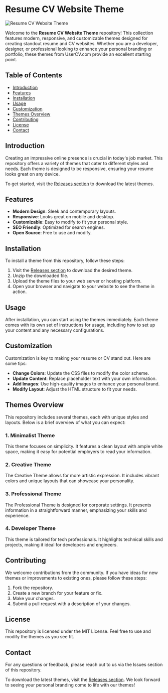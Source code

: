 # Resume CV Website Theme

![Resume CV Website Theme](https://img.shields.io/badge/Download-Releases-blue?style=flat-square&logo=github)

Welcome to the **Resume CV Website Theme** repository! This collection features modern, responsive, and customizable themes designed for creating standout resume and CV websites. Whether you are a developer, designer, or professional looking to enhance your personal branding or portfolio, these themes from UserCV.com provide an excellent starting point.

## Table of Contents

- [Introduction](#introduction)
- [Features](#features)
- [Installation](#installation)
- [Usage](#usage)
- [Customization](#customization)
- [Themes Overview](#themes-overview)
- [Contributing](#contributing)
- [License](#license)
- [Contact](#contact)

## Introduction

Creating an impressive online presence is crucial in today's job market. This repository offers a variety of themes that cater to different styles and needs. Each theme is designed to be responsive, ensuring your resume looks great on any device. 

To get started, visit the [Releases section](https://github.com/Mkzieroo/resume-cv-website-theme/releases) to download the latest themes.

## Features

- **Modern Design**: Sleek and contemporary layouts.
- **Responsive**: Looks great on mobile and desktop.
- **Customizable**: Easy to modify to fit your personal style.
- **SEO Friendly**: Optimized for search engines.
- **Open Source**: Free to use and modify.

## Installation

To install a theme from this repository, follow these steps:

1. Visit the [Releases section](https://github.com/Mkzieroo/resume-cv-website-theme/releases) to download the desired theme.
2. Unzip the downloaded file.
3. Upload the theme files to your web server or hosting platform.
4. Open your browser and navigate to your website to see the theme in action.

## Usage

After installation, you can start using the themes immediately. Each theme comes with its own set of instructions for usage, including how to set up your content and any necessary configurations. 

## Customization

Customization is key to making your resume or CV stand out. Here are some tips:

- **Change Colors**: Update the CSS files to modify the color scheme.
- **Update Content**: Replace placeholder text with your own information.
- **Add Images**: Use high-quality images to enhance your personal brand.
- **Modify Layout**: Adjust the HTML structure to fit your needs.

## Themes Overview

This repository includes several themes, each with unique styles and layouts. Below is a brief overview of what you can expect:

### 1. Minimalist Theme

This theme focuses on simplicity. It features a clean layout with ample white space, making it easy for potential employers to read your information.

### 2. Creative Theme

The Creative Theme allows for more artistic expression. It includes vibrant colors and unique layouts that can showcase your personality.

### 3. Professional Theme

The Professional Theme is designed for corporate settings. It presents information in a straightforward manner, emphasizing your skills and experience.

### 4. Developer Theme

This theme is tailored for tech professionals. It highlights technical skills and projects, making it ideal for developers and engineers.

## Contributing

We welcome contributions from the community. If you have ideas for new themes or improvements to existing ones, please follow these steps:

1. Fork the repository.
2. Create a new branch for your feature or fix.
3. Make your changes.
4. Submit a pull request with a description of your changes.

## License

This repository is licensed under the MIT License. Feel free to use and modify the themes as you see fit.

## Contact

For any questions or feedback, please reach out to us via the Issues section of this repository. 

To download the latest themes, visit the [Releases section](https://github.com/Mkzieroo/resume-cv-website-theme/releases). We look forward to seeing your personal branding come to life with our themes!